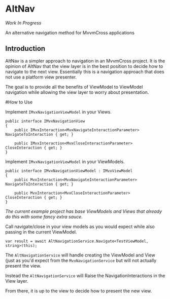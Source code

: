 # AltNav 
*Work In Progress*

An alternative navigation method for MvvmCross applications

## Introduction

AltNav is a simpler approach to navigation in an MvvmCross project. 
It is the opinion of AltNav that the view layer is in the best
position to decide how to navigate to the next view. Essentially
this is a navigation approach that does not use a platform view presenter.

The goal is to provide all the benefits of ViewModel to ViewModel navigation while allowing the view layer to worry about presentation.

#How to Use

Implement `IMvxNavigationViewModel` in your Views.

```
public interface IMvxNavigationView
{
    public IMvxInteraction<MvxNavigateInteractionParameter> NavigateToInteraction { get; }
        
    public IMvxInteraction<MvxCloseInteractionParameter> CloseInteraction { get; }
}
```

Implement `IMvxNavigationViewModel` in your ViewModels.
```
public interface IMvxNavigationViewModel : IMvxViewModel
{
    public MvxInteraction<MvxNavigateInteractionParameter> NavigateToInteraction { get; }
        
    public MvxInteraction<MvxCloseInteractionParameter> CloseInteraction { get; }
}
```

*The current example project has base ViewModels and Views that already do this with some fancy extra sauce.*

Call navigate/close in your view models as you would expect while also passing in the current ViewModel.

`var result = await AltNavigationService.Navigate<TestViewModel, string>(this);`

The `AltNavigationService` will handle creating the ViewModel and View (just as you'd expect from the `MvxNavigationService`
but will not actually present the view.

Instead the `AltNavigationService` will Raise the NavigationInteractions in the View layer.

From there, it is up to the view to decide how to present the new view.


